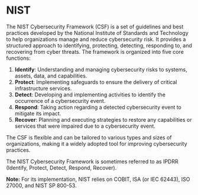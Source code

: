 # NIST

The NIST Cybersecurity Framework (CSF) is a set of guidelines and best practices developed by the National Institute of Standards and Technology to help organizations manage and reduce cybersecurity risk. It provides a structured approach to identifying, protecting, detecting, responding to, and recovering from cyber threats. The framework is organized into five core functions:

1. **Identify**: Understanding and managing cybersecurity risks to systems, assets, data, and capabilities.
2. **Protect**: Implementing safeguards to ensure the delivery of critical infrastructure services.
3. **Detect**: Developing and implementing activities to identify the occurrence of a cybersecurity event.
4. **Respond**: Taking action regarding a detected cybersecurity event to mitigate its impact.
5. **Recover**: Planning and executing strategies to restore any capabilities or services that were impaired due to a cybersecurity event.

The CSF is flexible and can be tailored to various types and sizes of organizations, making it a widely adopted tool for improving cybersecurity practices.

The NIST Cybersecurity Framework is sometimes referred to as IPDRR (Identify, Protect, Detect, Respond, Recover).

**Note:** For its implementation, NIST relies on COBIT, ISA (or IEC 62443), ISO 27000, and NIST SP 800-53.
